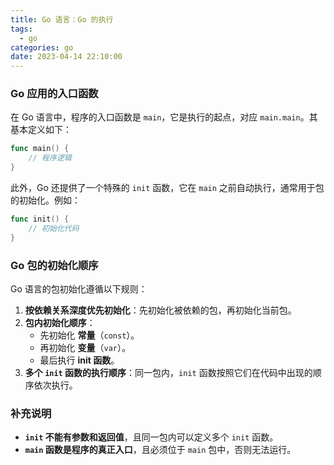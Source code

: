 ```yaml
---
title: Go 语言：Go 的执行
tags:
  - go
categories: go
date: 2023-04-14 22:10:00
---
```



### Go 应用的入口函数

在 Go 语言中，程序的入口函数是 `main`，它是执行的起点，对应 `main.main`。其基本定义如下：

```go
func main() {
    // 程序逻辑
}
```

此外，Go 还提供了一个特殊的 `init` 函数，它在 `main` 之前自动执行，通常用于包的初始化。例如：

```go
func init() {
    // 初始化代码
}
```

### Go 包的初始化顺序

Go 语言的包初始化遵循以下规则：

1. **按依赖关系深度优先初始化**：先初始化被依赖的包，再初始化当前包。
2. **包内初始化顺序**：
   - 先初始化 **常量**（`const`）。
   - 再初始化 **变量**（`var`）。
   - 最后执行 **init 函数**。
3. **多个 `init` 函数的执行顺序**：同一包内，`init` 函数按照它们在代码中出现的顺序依次执行。

### 补充说明

- **`init` 不能有参数和返回值**，且同一包内可以定义多个 `init` 函数。
- **`main` 函数是程序的真正入口**，且必须位于 `main` 包中，否则无法运行。

